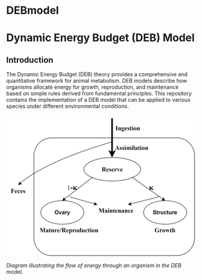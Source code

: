 # DEBmodel
# Dynamic Energy Budget (DEB) Model

## Introduction

The Dynamic Energy Budget (DEB) theory provides a comprehensive and quantitative framework for animal metabolism. DEB models describe how organisms allocate energy for growth, reproduction, and maintenance based on simple rules derived from fundamental principles. This repository contains the implementation of a DEB model that can be applied to various species under different environmental conditions.

![DEB Model Diagram](https://github.com/jingxizuxue/DEBmodel/blob/a07692d2e77f189eb12d3f07189434ff0395373c/DEBmodel.png?raw=true)

*Diagram illustrating the flow of energy through an organism in the DEB model.*
